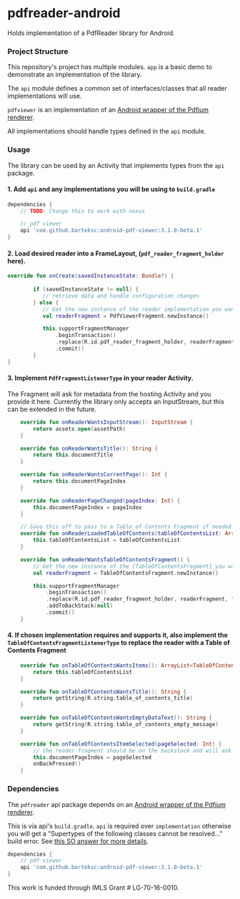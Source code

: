 # pdfreader-android

Holds implementation of a PdfReader library for Android.

### Project Structure

This repository's project has multiple modules. `app` is a basic demo to demonstrate an implementation of the library.

The `api` module defines a common set of interfaces/classes that all reader implementations will use.

`pdfviewer` is an implementation of an [Android wrapper of the Pdfium renderer](https://github.com/barteksc/AndroidPdfViewer). 

All implementations should handle types defined in the `api` module.

### Usage

The library can be used by an Activity that implements types from the `api` package. 

#### 1. Add `api` and any implementations you will be using to `build.gradle`

```groovy
dependencies {    
    // TODO: Change this to work with nexus

    // pdf viewer
    api 'com.github.barteksc:android-pdf-viewer:3.1.0-beta.1'
}
```

#### 2. Load desired reader into a FrameLayout, (`pdf_reader_fragment_holder` here).
```kotlin
override fun onCreate(savedInstanceState: Bundle?) {
        
        if (savedInstanceState != null) {
           // retrieve data and handle configuration changes
        } else {
           // Get the new instance of the reader implementation you want to load here.
           val readerFragment = PdfViewerFragment.newInstance()

           this.supportFragmentManager
               .beginTransaction()
               .replace(R.id.pdf_reader_fragment_holder, readerFragment, "READER")
               .commit()
        }
}
```

#### 3. Implement `PdfFragmentListenerType` in your reader Activity.

The Fragment will ask for metadata from the hosting Activity and you provide it here. Currently the library only accepts an InputStream, but this can be extended in the future.

```kotlin
    override fun onReaderWantsInputStream(): InputStream {
        return assets.open(assetPath)
    }

    override fun onReaderWantsTitle(): String {
        return this.documentTitle
    }

    override fun onReaderWantsCurrentPage(): Int {
        return this.documentPageIndex
    }

    override fun onReaderPageChanged(pageIndex: Int) {
        this.documentPageIndex = pageIndex
    }

    // Save this off to pass to a Table of Contents Fragment if needed
    override fun onReaderLoadedTableOfContents(tableOfContentsList: ArrayList<TableOfContentsItem>) {    
        this.tableOfContentsList = tableOfContentsList
    }

    override fun onReaderWantsTableOfContentsFragment() {
        // Get the new instance of the [TableOfContentsFragment] you want to load here.
        val readerFragment = TableOfContentsFragment.newInstance()

        this.supportFragmentManager
            .beginTransaction()
            .replace(R.id.pdf_reader_fragment_holder, readerFragment, "READER")
            .addToBackStack(null)
            .commit()
    }
```

#### 4. If chosen implementation requires and supports it, also implement the `TableOfContentsFragmentListenerType` to replace the reader with a Table of Contents Fragment

```kotlin
    override fun onTableOfContentsWantsItems(): ArrayList<TableOfContentsItem> {
        return this.tableOfContentsList
    }

    override fun onTableOfContentsWantsTitle(): String {
        return getString(R.string.table_of_contents_title)
    }

    override fun onTableOfContentsWantsEmptyDataText(): String {
        return getString(R.string.table_of_contents_empty_message)
    }

    override fun onTableOfContentsItemSelected(pageSelected: Int) {
        // the reader fragment should be on the backstack and will ask for the page index when `onResume` is called
        this.documentPageIndex = pageSelected        
        onBackPressed()
    }
```


### Dependencies

The `pdfreader` api package depends on an [Android wrapper of the Pdfium renderer](https://github.com/barteksc/AndroidPdfViewer).

This is via api's `build.gradle`. `api` is required over `implementation` otherwise you will get a "Supertypes of the following classes cannot be resolved..." build error. See [this SO answer for more details](https://stackoverflow.com/a/44419574).

```groovy
dependencies {    
    // pdf viewer
    api 'com.github.barteksc:android-pdf-viewer:3.1.0-beta.1'
}
```


This work is funded through IMLS Grant # LG-70-16-0010.

